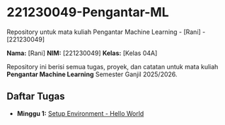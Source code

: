 # 221230049-Pengantar-ML
Repository untuk mata kuliah Pengantar Machine Learning - [Rani] - [221230049]


**Nama:** [Rani]
**NIM:** [221230049]
**Kelas:** [Kelas 04A]

Repository ini berisi semua tugas, proyek, dan catatan untuk mata kuliah **Pengantar Machine Learning** Semester Ganjil 2025/2026.

## Daftar Tugas
- **Minggu 1:** [Setup Environment - Hello World](https://colab.research.google.com/github/[Username_Github_Anda]/[NIM]-Pengantar-ML/blob/main/Tugas_Minggu_1_Hello_World.ipynb)
